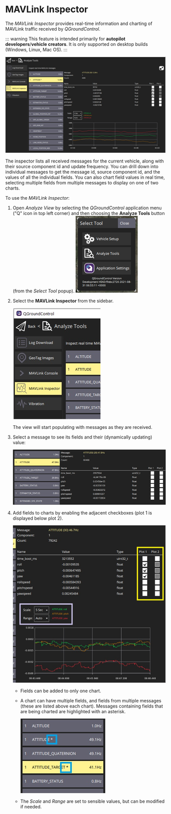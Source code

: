 # MAVLink Inspector

The *MAVLink Inspector* provides real-time information and charting of MAVLink traffic received by *QGroundControl*.

::: warning
This feature is intended primarily for **autopilot developers**/**vehicle creators**.
It is only supported on desktop builds (Windows, Linux, Mac OS).
:::

![MAVLink inspector](../../../assets/analyze/mavlink_inspector/mavlink_inspector.jpg)

The inspector lists all received messages for the current vehicle, along with their source component id and update frequency.
You can drill down into individual messages to get the message id, source component id, and the values of all the individual fields. 
You can also chart field values in real time, selecting multiple fields from multiple messages to display on one of two charts.

To use the *MAVLink Inspector*:
1. Open *Analyze View* by selecting the *QGroundControl* application menu ("Q" icon in top left corner) and then choosing the **Analyze Tools** button (from the *Select Tool* popup).
   ![Analyze ](../../../assets/analyze/menu_analyze_tool.png)
1. Select the **MAVLink Inspector** from the sidebar.

   ![MAVLink inspector menu](../../../assets/analyze/mavlink_inspector/mavlink_inspector_menu.jpg)

   The view will start populating with messages as they are received.

1. Select a message to see its fields and their (dynamically updating) value:

   ![MAVLink inspector: message detail](../../../assets/analyze/mavlink_inspector/mavlink_inspector_message_details.jpg)

1. Add fields to charts by enabling the adjacent checkboxes (plot 1 is displayed below plot 2).

   ![MAVLink inspector: chart fields detail](../../../assets/analyze/mavlink_inspector/mavlink_inspector_plot1.jpg)

   - Fields can be added to only one chart.
   - A chart can have multiple fields, and fields from multiple messages (these are listed above each chart).
     Messages containing fields that are being charted are highlighted with an asterisk.

     ![MAVLink inspector: chart fields detail](../../../assets/analyze/mavlink_inspector/mavlink_inspector_charted_messages.jpg)
   - The *Scale* and *Range* are set to sensible values, but can be modified if needed.


